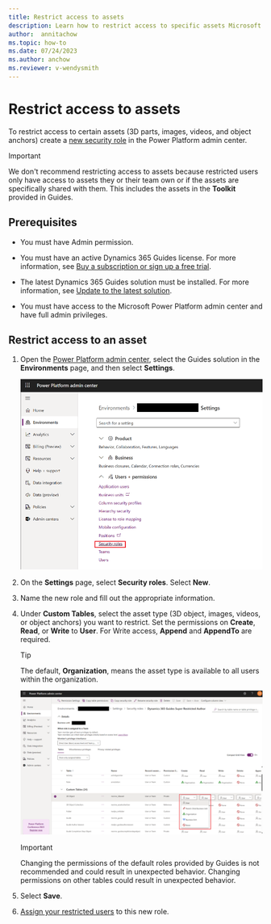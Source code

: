 ```yaml
---
title: Restrict access to assets
description: Learn how to restrict access to specific assets Microsoft Dynamics 365 Guides.
author:  annitachow
ms.topic: how-to
ms.date: 07/24/2023
ms.author: anchow
ms.reviewer: v-wendysmith
---
```


# Restrict access to assets

To restrict access to certain assets (3D parts, images, videos, and object anchors) create a [new security role](/power-platform/admin/create-edit-security-role) in the Power Platform admin center.

> [!IMPORTANT]
> We don't recommend restricting access to assets because restricted users only have access to assets they or their team own or if the assets are specifically shared with them. This includes the assets in the **Toolkit** provided in Guides.

## Prerequisites

- You must have Admin permission.

- You must have an active Dynamics 365 Guides license. For more information, see [Buy a subscription or sign up a free trial](buy-guides.md).

- The latest Dynamics 365 Guides solution must be installed. For more information, see [Update to the latest solution](upgrade.md).

- You must have access to the Microsoft Power Platform admin center and have full admin privileges.

## Restrict access to an asset

1. Open the [Power Platform admin center](https://admin.powerplatform.microsoft.com/environments), select the Guides solution in the **Environments** page, and then select **Settings**.

    ![Screenshot of Power Platform admin center with Settings > Security Roles  highlighted.](media/ppa-security-roles.png "Power Platform admin center with Settings > Security Roles  highlighted")

1. On the **Settings** page, select **Security roles**. Select **New**.

1. Name the new role and fill out the appropriate information. 

1. Under **Custom Tables**, select the asset type (3D object, images, videos, or object anchors) you want to restrict. Set the permissions on **Create**, **Read**, or **Write** to **User**. For Write access, **Append** and **AppendTo** are required.

   > [!TIP]
   > The default, **Organization**, means the asset type is available to all users within the organization.

    ![Screenshot of Power Platform admin center with Security Roles showing User permissions.](media/ppa-security-roles-record-level.png "Screenshot of Power Platform admin center with Security Roles showing User permissions.")

   > [!IMPORTANT]
   > Changing the permissions of the default roles provided by Guides is not recommended and could result in unexpected behavior. Changing permissions on other tables could result in unexpected behavior.

1. Select **Save**.

1. [Assign your restricted users](/power-platform/admin/assign-security-roles) to this new role.